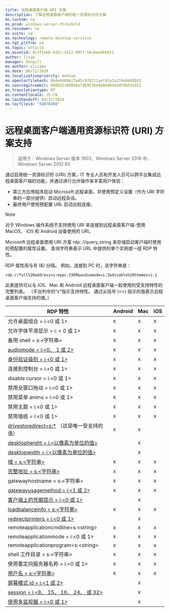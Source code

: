 ```yaml
---
title: 远程桌面客户端 URI 方案
description: 了解远程桌面客户端的统一资源标识符方案
ms.custom: na
ms.prod: windows-server-threshold
ms.reviewer: na
ms.suite: na
ms.technology: remote-desktop-services
ms.tgt_pltfrm: na
ms.topic: article
ms.assetid: 0c3f1eb6-835c-4522-99ff-56c6ee4bb911
author: lizap
manager: dongill
ms.author: elizapo
ms.date: 06/11/2018
ms.localizationpriority: medium
ms.openlocfilehash: 86de6468e2fa45c976711aef43a1a274e04498d3
ms.sourcegitcommit: 0d0b32c8986ba7db9536e0b8648d4ddf9b03e452
ms.translationtype: HT
ms.contentlocale: zh-CN
ms.lasthandoff: 04/17/2019
ms.locfileid: "59870498"
---
```

# <a name="remote-desktop-client-universal-resource-identifier-uri-scheme-support"></a>远程桌面客户端通用资源标识符 (URI) 方案支持

>适用于：Windows Server 版本 1803，Windows Server 2016 中，Windows Server 2012 R2

通过启用统一资源标识符 (URI) 方案，IT 专业人员和开发人员可以跨平台集成远程桌面客户端的功能，并通过进行允许操作来丰富用户体验： 

- 第三方应用程序启动 Microsoft 远程桌面，并使用预定义设置（作为 URI 字符串的一部分提供）启动远程会话。
- 最终用户使用预配置 URL 启动远程连接。

>[!NOTE]
> 对于 Windows 操作系统不支持使用 URI 来连接到远程桌面客户端-使用 MacOS、 iOS 和 Android 设备使用的 URI。

Microsoft 远程桌面使用 URI 方案 rdp: //query_string 来存储启动客户端时使用的预配置的属性设置。 查询字符串表示 URL 中提供的单个实例或一组 RDP 特性。 

RDP 属性用与号 (&) 分隔。 例如，连接到 PC 时，该字符串是：

```
rdp://full%20address=s:mypc:3389&audiomode=i:2&disable%20themes=i:1
```

此表提供可以与 iOS、Mac 和 Android 远程桌面客户端一起使用的受支持特性的完整列表。 （平台列中的“x”指示支持特性。 通过尖括号 (<>) 指示的值表示远程桌面客户端支持的值。）

| **RDP 特性**                                           | **Android** | **Mac** | **iOS** |
|---------------------------------------------------------|---------|-----|-----|
| 允许桌面组合 = i:&lt;0 或 1&gt;                    | x       | x   | x   |
| 允许字体平滑显示 = i: < 0 或 1&gt;                         | x       | x   | x   |
| 备用 shell = s:&lt;字符串&gt;                              | x       | x   | x   |
| [audiomode = i:&lt;0、 1 或 2&gt;](https://technet.microsoft.com/library/ff393707.aspx)                                | x       | x   | x   |
| [身份验证级别 = i:&lt;0 或 1&gt;](https://technet.microsoft.com/library/ff393709.aspx)                         | x       | x   | x   |
| 连接到控制台 = i:&lt;0 或 1&gt;                           | x       | x   | x   |
| disable cursor = i:&lt;0 或 1&gt;                      | x       | x   | x   |
| 禁用全窗口拖动 = i:&lt;0 或 1&gt;                     | x       | x   | x   |
| 禁用菜单 anims = i:&lt;0 或 1&gt;                           | x       | x   | x   |
| 禁用主题 = i:&lt;0 或 1&gt;                               | x       | x   | x   |
| 禁用墙纸 = i:&lt;0 或 1&gt;                            | x       | x   | x   |
| [drivestoredirect=s:*](https://technet.microsoft.com/library/ff393728(v=ws.10).aspx) （这是唯一受支持的值） | x       | x   |     |
| [desktopheight = i:&lt;以像素为单位的值&gt;](https://technet.microsoft.com/library/ff393702.aspx)                       |         | x   |     |
| [desktopwidth = i:&lt;以像素为单位的值&gt;](https://technet.microsoft.com/library/ff393697.aspx)                        |         | x   |     |
| [域 = s:&lt;字符串&gt;](https://technet.microsoft.com/library/ff393673.aspx)                           | x | x | x |
| [完整地址 = s:&lt;字符串&gt;](https://technet.microsoft.com/library/ff393661.aspx)                     | x | x | x |
| gatewayhostname = s:&lt;字符串&gt;                  | x | x | x |
| [gatewayusagemethod = i:&lt;1 或 2&gt;](https://msdn.microsoft.com/aa381329.aspx)               | x | x | x |
| [客户端上的凭据提示 = i:&lt;0 或 1&gt;](https://technet.microsoft.com/library/ff393660(v=ws.10).aspx) |   | x |   |
| [loadbalanceinfo = s:&lt;字符串&gt;](https://technet.microsoft.com/library/ff393684.aspx)                  | x | x | x |
| [redirectprinters = i:&lt;0 或 1&gt;](https://technet.microsoft.com/library/ff393671(v=ws.10).aspx)                 |   | x |   |
| remoteapplicationcmdline=s:&lt;string&gt;         | x | x | x |
| remoteapplicationmode = i:&lt;0 或 1&gt;            | x | x | x |
| remoteapplicationprogram=s:&lt;string&gt;         | x | x | x |
| shell 工作目录 = s:&lt;字符串&gt;          | x | x | x |
| 使用重定向服务器名称 = i:&lt;0 或 1&gt;      | x | x | x |
| [用户名 = s:&lt;字符串&gt;](https://technet.microsoft.com/library/ff393678.aspx)                         | x | x | x |
| [屏幕模式 id = i:&lt;1 或 2&gt;](https://technet.microsoft.com/library/ff393692.aspx)                   |   | x |   |
| [session = i:&lt;8、 15、 16、 24、 或 32&gt;](https://technet.microsoft.com/library/ff393680.aspx)        |   | x |   |
| [使用多监视器 = i:&lt;0 或 1&gt;](https://technet.microsoft.com/library/ff393695(v=ws.10).aspx)          |   | x |   |